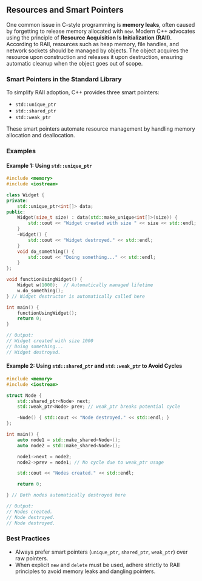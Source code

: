 ## Resources and Smart Pointers

One common issue in C-style programming is **memory leaks**, often caused by forgetting to release memory allocated with `new`. Modern C++ advocates using the principle of **Resource Acquisition Is Initialization (RAII)**. According to RAII, resources such as heap memory, file handles, and network sockets should be managed by objects. The object acquires the resource upon construction and releases it upon destruction, ensuring automatic cleanup when the object goes out of scope.

### Smart Pointers in the Standard Library

To simplify RAII adoption, C++ provides three smart pointers:

- `std::unique_ptr`
- `std::shared_ptr`
- `std::weak_ptr`

These smart pointers automate resource management by handling memory allocation and deallocation.

### Examples

#### Example 1: Using `std::unique_ptr`

```cpp
#include <memory>
#include <iostream>

class Widget {
private:
    std::unique_ptr<int[]> data;
public:
    Widget(size_t size) : data(std::make_unique<int[]>(size)) {
        std::cout << "Widget created with size " << size << std::endl;
    }
    ~Widget() {
        std::cout << "Widget destroyed." << std::endl;
    }
    void do_something() {
        std::cout << "Doing something..." << std::endl;
    }
};

void functionUsingWidget() {
    Widget w(1000);  // Automatically managed lifetime
    w.do_something();
} // Widget destructor is automatically called here

int main() {
    functionUsingWidget();
    return 0;
}

// Output:
// Widget created with size 1000
// Doing something...
// Widget destroyed.
```

#### Example 2: Using `std::shared_ptr` and `std::weak_ptr` to Avoid Cycles

```cpp
#include <memory>
#include <iostream>

struct Node {
    std::shared_ptr<Node> next;
    std::weak_ptr<Node> prev; // weak_ptr breaks potential cycle

    ~Node() { std::cout << "Node destroyed." << std::endl; }
};

int main() {
    auto node1 = std::make_shared<Node>();
    auto node2 = std::make_shared<Node>();

    node1->next = node2;
    node2->prev = node1; // No cycle due to weak_ptr usage

    std::cout << "Nodes created." << std::endl;

    return 0;

} // Both nodes automatically destroyed here

// Output:
// Nodes created.
// Node destroyed.
// Node destroyed.
```

### Best Practices

- Always prefer smart pointers (`unique_ptr`, `shared_ptr`, `weak_ptr`) over raw pointers.
- When explicit `new` and `delete` must be used, adhere strictly to RAII principles to avoid memory leaks and dangling pointers.
